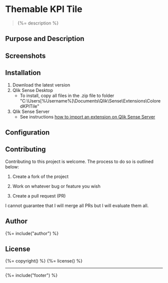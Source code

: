 # Themable KPI Tile
> {%= description %}

## Purpose and Description

## Screenshots

## Installation

1. Download the latest version
2. Qlik Sense Desktop
	* To install, copy all files in the .zip file to folder "C:\Users\[%Username%]\Documents\Qlik\Sense\Extensions\ColoredKPITile"
3. Qlik Sense Server
	* See instructions [how to import an extension on Qlik Sense Server](http://help.qlik.com/sense/en-us/developer/#../Subsystems/Workbench/Content/BuildingExtensions/HowTos/deploy-extensions.htm)

## Configuration

## Contributing
Contributing to this project is welcome. The process to do so is outlined below:

1. Create a fork of the project

2. Work on whatever bug or feature you wish
3. Create a pull request (PR)

I cannot guarantee that I will merge all PRs but I will evaluate them all.


<!--
## Related projects
{%%= related(['qsMediaBox','qsFunnel','qsCalendarHeatmap', 'qsOnOffSwitch', 'qsRangeSlider', 'qsQRCode']) %}
-->

## Author
{%= include("author") %}

## License
{%= copyright() %}
{%= license() %}

***

{%= include("footer") %}

